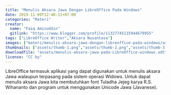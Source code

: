 ```yaml
---
title: "Menulis Aksara Jawa Dengan LibreOffice Pada Windows"
date: 2019-11-09T12:48:11+07:00
categories: "Materi"
creator: 
  name: "Faiq Aminuddin"
  gitlink: "https://www.blogger.com/profile/11327745115944679955"
tags: ["LibreOffice Writer","Aksara Nusantasa"]
images: ["materi/menulis-aksara-jawa-dengan-libreoffice-pada-windows/assets/thumb-1.png"]
thumbnails: ["assets/thumb-1.png","assets/thumb-2.png","assets/thumb-3.png"]
downloadfile: "assets/menulis-aksara-jawa-pada-LibreOffice-windows.odt"
license: "CC by"
---
```

LibreOffice termasuk aplikasi yang dapat digunakan untuk menulis aksara Jawa walaupun terpasang pada sistem operasi Widows.<!--more-->
Untuk dapat menulis aksara Jawa kita membutuhkan font Tuladha Jejeg karya R.S. Wihananto dan program untuk menggunakan  Unicode Jawa (Javanese).
<!--silakan edit bagian nama, gitlink, thumbnail, link dowload, lisensi jika diperlukan, serta deskripsi-->
